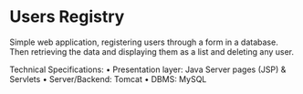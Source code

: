# Users Registry
Simple web application, registering users through a form in a database. Then retrieving the data and displaying them as a list and deleting any user.

Technical Specifications:
  • Presentation layer: Java Server pages (JSP) & Servlets
  • Server/Backend: Tomcat
  • DBMS: MySQL

